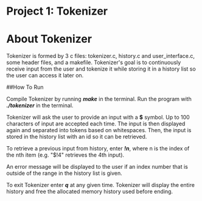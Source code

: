 Project 1: Tokenizer
====================

# About Tokenizer

Tokenizer is formed by 3 c files: tokenizer.c, history.c and user_interface.c,
some header files, and a makefile. Tokenizer's goal is to continuously receive
input from the user and tokenize it while storing it in a history list so the
user can access it later on.

##How To Run

Compile Tokenizer by running ***make*** in the terminal. Run the program with
***./tokenizer*** in the terminal.

Tokenizer will ask the user to provide an input with a **$** symbol. Up to 100
characters of input are accepted each time. The input is then displayed again
and separated into tokens based on whitespaces. Then, the input is stored in
the history list with an id so it can be retrieved.

To retrieve a previous input from history, enter ***!n***, where n is the
index of the nth item (e.g. "$!4" retrieves the 4th input).

An error message will be displayed to the user if an index number that is
outside of the range in the history list is given.

To exit Tokenizer enter ***q*** at any given time. Tokenizer will display the
entire history and free the allocated memory history used before ending.
